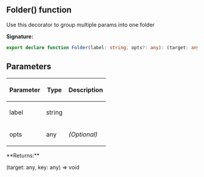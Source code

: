 
## Folder() function

Use this decorator to group multiple params into one folder

**Signature:**

```typescript
export declare function Folder(label: string, opts?: any): (target: any, key: any) => void;
```

## Parameters

<table><thead><tr><th>

Parameter


</th><th>

Type


</th><th>

Description


</th></tr></thead>
<tbody><tr><td>

label


</td><td>

string


</td><td>


</td></tr>
<tr><td>

opts


</td><td>

any


</td><td>

_(Optional)_


</td></tr>
</tbody></table>
**Returns:**

(target: any, key: any) =&gt; void

